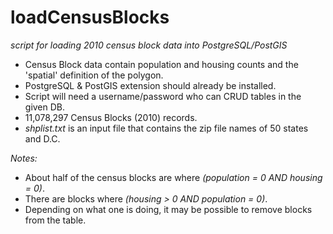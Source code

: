 # loadCensusBlocks

*script for loading 2010 census block data into PostgreSQL/PostGIS*

- Census Block data contain population and housing counts and the 'spatial' definition of the polygon.
- PostgreSQL & PostGIS extension should already be installed.
- Script will need a username/password who can CRUD tables in the given DB.
- 11,078,297 Census Blocks (2010) records.
- <i>shplist.txt</i> is an input file that contains the zip file names of 50 states and D.C.

*Notes:*
- About half of the census blocks are where <i>(population = 0 AND housing = 0)</i>.
- There are blocks where <i>(housing > 0 AND population = 0)</i>.
- Depending on what one is doing, it may be possible to remove blocks from the table.
